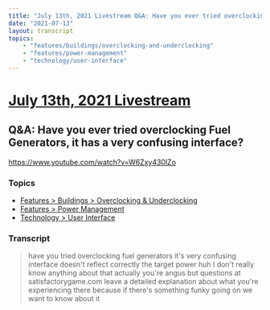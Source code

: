 ```yaml
---
title: "July 13th, 2021 Livestream Q&A: Have you ever tried overclocking Fuel Generators, it has a very confusing interface?"
date: "2021-07-13"
layout: transcript
topics:
    - "features/buildings/overclocking-and-underclocking"
    - "features/power-management"
    - "technology/user-interface"
---
```

# [July 13th, 2021 Livestream](../2021-07-13.md)
## Q&A: Have you ever tried overclocking Fuel Generators, it has a very confusing interface?
https://www.youtube.com/watch?v=W6Zxy430lZo

### Topics
* [Features > Buildings > Overclocking & Underclocking](../topics/features/buildings/overclocking-and-underclocking.md)
* [Features > Power Management](../topics/features/power-management.md)
* [Technology > User Interface](../topics/technology/user-interface.md)

### Transcript

> have you tried overclocking fuel generators it's very confusing interface doesn't reflect correctly the target power huh I don't really know anything about that actually you're angus but questions at satisfactorygame.com leave a detailed explanation about what you're experiencing there because if there's something funky going on we want to know about it
